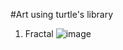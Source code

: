 #Art using turtle's library

1. Fractal
![image](https://user-images.githubusercontent.com/105249607/199622685-d17a62e5-7b43-4fc9-b76b-4a022d029760.png)
